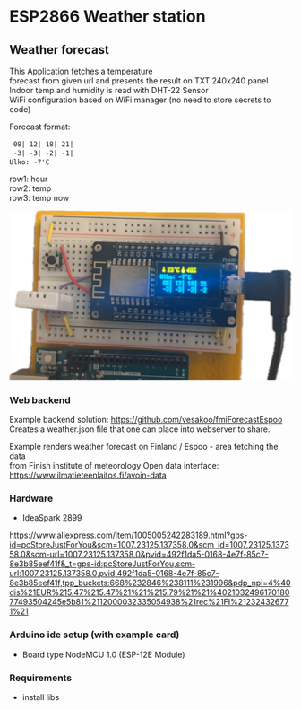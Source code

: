 # ESP2866 Weather station

## Weather forecast 
This Application fetches a temperature   
forecast from given url and presents the result on TXT 240x240 panel  
Indoor temp and humidity is read with DHT-22 Sensor   
WiFi configuration based on WiFi manager (no need to store secrets to code)

Forecast format:
```
 08| 12| 18| 21|
 -3| -3| -2| -1|
Ulko: -7'C
```
row1: hour   
row2: temp   
row3: temp now    

![alt text](https://github.com/vesakoo/FmiWeatherStationesp2866/blob/main/pics/station.png?raw=true)





### Web backend
Example backend solution:  https://github.com/vesakoo/fmiForecastEspoo  
Creates a weather.json file that one can place into webserver to share. 

Example renders weather forecast on Finland / Espoo - area fetching the data  
from  Finish institute of meteorology Open data interface:   
https://www.ilmatieteenlaitos.fi/avoin-data   


### Hardware
* IdeaSpark 2899

https://www.aliexpress.com/item/1005005242283189.html?gps-id=pcStoreJustForYou&scm=1007.23125.137358.0&scm_id=1007.23125.137358.0&scm-url=1007.23125.137358.0&pvid=492f1da5-0168-4e7f-85c7-8e3b85eef41f&_t=gps-id:pcStoreJustForYou,scm-url:1007.23125.137358.0,pvid:492f1da5-0168-4e7f-85c7-8e3b85eef41f,tpp_buckets:668%232846%238111%231996&pdp_npi=4%40dis%21EUR%215.47%215.47%21%21%215.79%21%21%402103249617018077493504245e5b81%2112000032335054938%21rec%21FI%212324326771%21


### Arduino ide setup (with example card)
 * Board type NodeMCU 1.0 (ESP-12E Module)   





### Requirements
* install libs   




